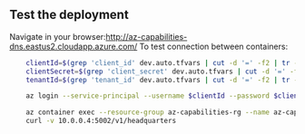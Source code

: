 ## Test the deployment
Navigate in your browser:http://az-capabilities-dns.eastus2.cloudapp.azure.com/
To test connection between containers:
```bash
    clientId=$(grep 'client_id' dev.auto.tfvars | cut -d '=' -f2 | tr -d ' "')                   
    clientSecret=$(grep 'client_secret' dev.auto.tfvars | cut -d '=' -f2 | tr -d ' "')
    tenantId=$(grep 'tenant_id' dev.auto.tfvars | cut -d '=' -f2 | tr -d ' "')
```
```bash
    az login --service-principal --username $clientId --password $clientSecret --tenant $tenantId
```
```bash
    az container exec --resource-group az-capabilities-rg --name az-capabilties-acg --container-name frontend-container --exec-command "/bin/sh"
    curl -v 10.0.0.4:5002/v1/headquarters
```
